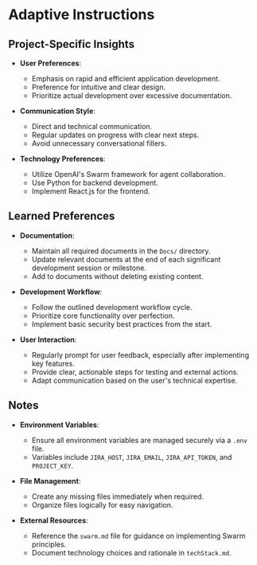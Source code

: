# Adaptive Instructions

## Project-Specific Insights

- **User Preferences**:
  - Emphasis on rapid and efficient application development.
  - Preference for intuitive and clear design.
  - Prioritize actual development over excessive documentation.

- **Communication Style**:
  - Direct and technical communication.
  - Regular updates on progress with clear next steps.
  - Avoid unnecessary conversational fillers.

- **Technology Preferences**:
  - Utilize OpenAI's Swarm framework for agent collaboration.
  - Use Python for backend development.
  - Implement React.js for the frontend.

## Learned Preferences

- **Documentation**:
  - Maintain all required documents in the `Docs/` directory.
  - Update relevant documents at the end of each significant development session or milestone.
  - Add to documents without deleting existing content.

- **Development Workflow**:
  - Follow the outlined development workflow cycle.
  - Prioritize core functionality over perfection.
  - Implement basic security best practices from the start.

- **User Interaction**:
  - Regularly prompt for user feedback, especially after implementing key features.
  - Provide clear, actionable steps for testing and external actions.
  - Adapt communication based on the user's technical expertise.

## Notes

- **Environment Variables**:
  - Ensure all environment variables are managed securely via a `.env` file.
  - Variables include `JIRA_HOST`, `JIRA_EMAIL`, `JIRA_API_TOKEN`, and `PROJECT_KEY`.

- **File Management**:
  - Create any missing files immediately when required.
  - Organize files logically for easy navigation.

- **External Resources**:
  - Reference the `swarm.md` file for guidance on implementing Swarm principles.
  - Document technology choices and rationale in `techStack.md`.
